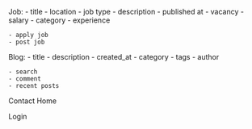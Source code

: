Job:
    - title
    - location 
    - job type 
    - description
    - published at 
    - vacancy 
    - salary 
    - category 
    - experience 

    - apply job 
    - post job

Blog:
    - title
    - description 
    - created_at 
    - category 
    - tags 
    - author
    
    - search 
    - comment
    - recent posts 

Contact 
Home 



Login 
